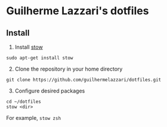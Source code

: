 # Guilherme Lazzari's dotfiles

## Install

1. Install [stow](https://www.gnu.org/software/stow/)

```
sudo apt-get install stow
```

2. Clone the repository in your home directory

```
git clone https://github.com/guilhermelazzari/dotfiles.git
```

3. Configure desired packages

```
cd ~/dotfiles
stow <dir>
```

For example, `stow zsh`
